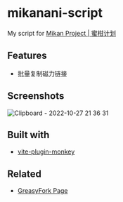 # mikanani-script

My script for [Mikan Project | 蜜柑计划](https://mikanani.me)

## Features

- 批量复制磁力链接

## Screenshots
![Clipboard - 2022-10-27 21 36 31](https://user-images.githubusercontent.com/68463968/198299451-0418886b-0558-4e10-8df7-410b4dd0d63f.png)


## Built with

- [vite-plugin-monkey](https://github.com/lisonge/vite-plugin-monkey)
## Related

- [GreasyFork Page](https://greasyfork.org/scripts/453832-%E8%9C%9C%E6%9F%91%E8%AE%A1%E5%88%92-mikanani-mikan-project-%E6%89%B9%E9%87%8F%E5%A4%8D%E5%88%B6%E7%A3%81%E5%8A%9B%E9%93%BE%E6%8E%A5)
